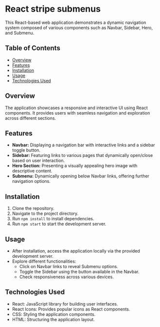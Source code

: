 # React stripe submenus

This React-based web application demonstrates a dynamic navigation system composed of various components such as Navbar, Sidebar, Hero, and Submenu.

## Table of Contents

- [Overview](#overview)
- [Features](#features)
- [Installation](#installation)
- [Usage](#usage)
- [Technologies Used](#technologies-used)


## Overview

The application showcases a responsive and interactive UI using React components. It provides users with seamless navigation and exploration across different sections.

## Features

- **Navbar:** Displaying a navigation bar with interactive links and a sidebar toggle button.
- **Sidebar:** Featuring links to various pages that dynamically open/close based on user interaction.
- **Hero Section:** Presenting a visually appealing hero image with descriptive content.
- **Submenu:** Dynamically opening below Navbar links, offering further navigation options.

## Installation

1. Clone the repository.
2. Navigate to the project directory.
3. Run `npm install` to install dependencies.
4. Run `npm start` to start the development server.

## Usage

- After installation, access the application locally via the provided development server.
- Explore different functionalities:
  - Click on Navbar links to reveal Submenu options.
  - Toggle the Sidebar using the button available in the Navbar.
  - Check responsiveness across various devices.

## Technologies Used

- React: JavaScript library for building user interfaces.
- React Icons: Provides popular icons as React components.
- CSS: Styling the application components.
- HTML: Structuring the application layout.
